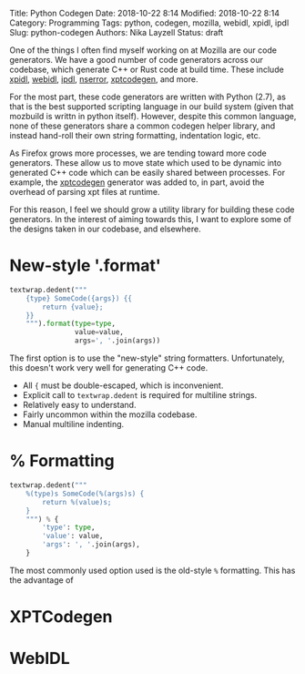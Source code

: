Title: Python Codegen
Date: 2018-10-22 8:14
Modified: 2018-10-22 8:14
Category: Programming
Tags: python, codegen, mozilla, webidl, xpidl, ipdl
Slug: python-codegen
Authors: Nika Layzell
Status: draft

One of the things I often find myself working on at Mozilla are our code
generators. We have a good number of code generators across our codebase,
which generate C++ or Rust code at build time. These include [xpidl],
[webidl], [ipdl], [nserror], [xptcodegen], and more.

For the most part, these code generators are written with Python (2.7), as
that is the best supported scripting language in our build system (given that
mozbuild is writtn in python itself). However, despite this common language,
none of these generators share a common codegen helper library, and instead
hand-roll their own string formatting, indentation logic, etc.

As Firefox grows more processes, we are tending toward more code generators.
These allow us to move state which used to be dynamic into generated C++ code
which can be easily shared between processes. For example, the [xptcodegen]
generator was added to, in part, avoid the overhead of parsing xpt files at
runtime.

For this reason, I feel we should grow a utility library for building these
code generators. In the interest of aiming towards this, I want to explore
some of the designs taken in our codebase, and elsewhere.

[xpidl]: https://searchfox.org/mozilla-central/rev/0ec9f5972ef3e4a479720630ad7285a03776cdfc/xpcom/idl-parser/xpidl/header.py
[webidl]: https://searchfox.org/mozilla-central/rev/0ec9f5972ef3e4a479720630ad7285a03776cdfc/dom/bindings/Codegen.py
[ipdl]: https://searchfox.org/mozilla-central/rev/0ec9f5972ef3e4a479720630ad7285a03776cdfc/ipc/ipdl/ipdl/lower.py
[nserror]: https://searchfox.org/mozilla-central/rev/0ec9f5972ef3e4a479720630ad7285a03776cdfc/xpcom/base/ErrorList.py
[xptcodegen]: https://searchfox.org/mozilla-central/rev/0ec9f5972ef3e4a479720630ad7285a03776cdfc/xpcom/reflect/xptinfo/xptcodegen.py


# New-style '.format'

```py
textwrap.dedent("""
    {type} SomeCode({args}) {{
        return {value};
    }}
    """).format(type=type,
                value=value,
                args=', '.join(args))
```

The first option is to use the "new-style" string formatters. Unfortunately,
this doesn't work very well for generating C++ code.

 * All `{` must be double-escaped, which is inconvenient.
 * Explicit call to `textwrap.dedent` is required for multiline strings.
 * Relatively easy to understand.
 * Fairly uncommon within the mozilla codebase.
 * Manual multiline indenting.

# % Formatting

```py
textwrap.dedent("""
    %(type)s SomeCode(%(args)s) {
        return %(value)s;
    }
    """) % {
        'type': type,
        'value': value,
        'args': ', '.join(args),
    }
```

The most commonly used option used is the old-style `%` formatting. This has the advantage of 

# XPTCodegen

# WebIDL



